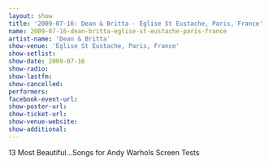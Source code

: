 ```yaml
---
layout: show
title: '2009-07-16: Dean & Britta - Eglise St Eustache, Paris, France'
name: 2009-07-16-dean-britta-eglise-st-eustache-paris-france
artist-name: 'Dean & Britta'
show-venue: 'Eglise St Eustache, Paris, France'
show-setlist: 
show-date: 2009-07-16
show-radio: 
show-lastfm: 
show-cancelled: 
performers: 
facebook-event-url: 
show-poster-url: 
show-ticket-url: 
show-venue-website: 
show-additional: 
---
```


13 Most Beautiful...Songs for Andy Warhols Screen Tests